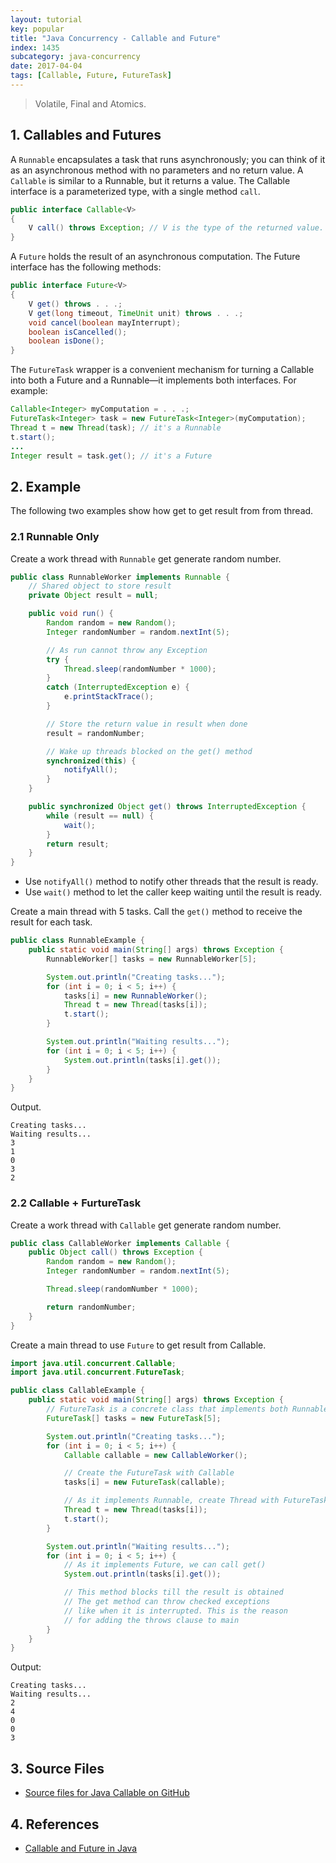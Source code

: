 ```yaml
---
layout: tutorial
key: popular
title: "Java Concurrency - Callable and Future"
index: 1435
subcategory: java-concurrency
date: 2017-04-04
tags: [Callable, Future, FutureTask]
---
```


> Volatile, Final and Atomics.

## 1. Callables and Futures
A `Runnable` encapsulates a task that runs asynchronously; you can think of it as an asynchronous method with no parameters and no return value. A `Callable` is similar to a Runnable, but it returns a value. The Callable interface is a parameterized type, with a single method `call`.
```java
public interface Callable<V>
{
    V call() throws Exception; // V is the type of the returned value.
}
```

A `Future` holds the result of an asynchronous computation. The Future interface has the following methods:
```java
public interface Future<V>
{
    V get() throws . . .;
    V get(long timeout, TimeUnit unit) throws . . .;
    void cancel(boolean mayInterrupt);
    boolean isCancelled();
    boolean isDone();
}
```
The `FutureTask` wrapper is a convenient mechanism for turning a Callable into both a Future and a Runnable—it implements both interfaces. For example:
```java
Callable<Integer> myComputation = . . .;
FutureTask<Integer> task = new FutureTask<Integer>(myComputation);
Thread t = new Thread(task); // it's a Runnable
t.start();
...
Integer result = task.get(); // it's a Future
```

## 2. Example
The following two examples show how get to get result from from thread.
### 2.1 Runnable Only
Create a work thread with `Runnable` get generate random number.
```java
public class RunnableWorker implements Runnable {
    // Shared object to store result
    private Object result = null;

    public void run() {
        Random random = new Random();
        Integer randomNumber = random.nextInt(5);

        // As run cannot throw any Exception
        try {
            Thread.sleep(randomNumber * 1000);
        }
        catch (InterruptedException e) {
            e.printStackTrace();
        }

        // Store the return value in result when done
        result = randomNumber;

        // Wake up threads blocked on the get() method
        synchronized(this) {
            notifyAll();
        }
    }

    public synchronized Object get() throws InterruptedException {
        while (result == null) {
            wait();
        }
        return result;
    }
}
```
* Use `notifyAll()` method to notify other threads that the result is ready.
* Use `wait()` method to let the caller keep waiting until the result is ready.

Create a main thread with 5 tasks. Call the `get()` method to receive the result for each task.
```java
public class RunnableExample {
    public static void main(String[] args) throws Exception {
        RunnableWorker[] tasks = new RunnableWorker[5];

        System.out.println("Creating tasks...");
        for (int i = 0; i < 5; i++) {
            tasks[i] = new RunnableWorker();
            Thread t = new Thread(tasks[i]);
            t.start();
        }

        System.out.println("Waiting results...");
        for (int i = 0; i < 5; i++) {
            System.out.println(tasks[i].get());
        }
    }
}
```
Output.
```raw
Creating tasks...
Waiting results...
3
1
0
3
2
```
### 2.2 Callable + FurtureTask
Create a work thread with `Callable` get generate random number.
```java
public class CallableWorker implements Callable {
    public Object call() throws Exception {
        Random random = new Random();
        Integer randomNumber = random.nextInt(5);

        Thread.sleep(randomNumber * 1000);

        return randomNumber;
    }
}
```
Create a main thread to use `Future` to get result from Callable.
```java
import java.util.concurrent.Callable;
import java.util.concurrent.FutureTask;

public class CallableExample {
    public static void main(String[] args) throws Exception {
        // FutureTask is a concrete class that implements both Runnable and Future
        FutureTask[] tasks = new FutureTask[5];

        System.out.println("Creating tasks...");
        for (int i = 0; i < 5; i++) {
            Callable callable = new CallableWorker();

            // Create the FutureTask with Callable
            tasks[i] = new FutureTask(callable);

            // As it implements Runnable, create Thread with FutureTask
            Thread t = new Thread(tasks[i]);
            t.start();
        }

        System.out.println("Waiting results...");
        for (int i = 0; i < 5; i++) {
            // As it implements Future, we can call get()
            System.out.println(tasks[i].get());

            // This method blocks till the result is obtained
            // The get method can throw checked exceptions
            // like when it is interrupted. This is the reason
            // for adding the throws clause to main
        }
    }
}
```
Output:
```raw
Creating tasks...
Waiting results...
2
4
0
0
3
```

## 3. Source Files
* [Source files for Java Callable on GitHub](https://github.com/jojozhuang/java-programming/tree/master/java-concurrency-callable)

## 4. References
* [Callable and Future in Java](https://www.geeksforgeeks.org/callable-future-java/)
